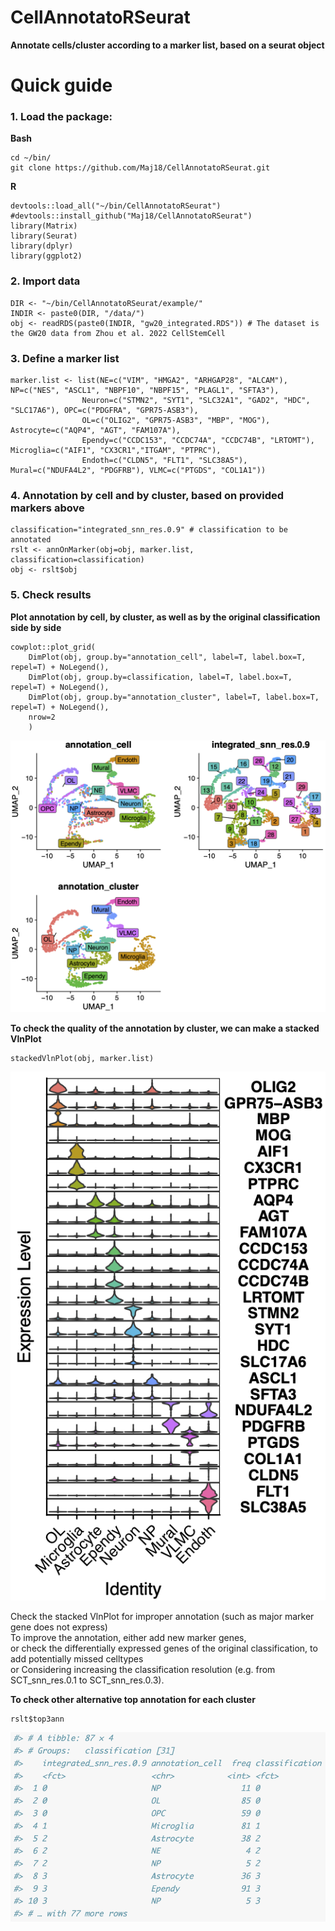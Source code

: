
# CellAnnotatoRSeurat
**Annotate cells/cluster according to a marker list, based on a seurat object**

# Quick guide

### 1. Load the package:
**Bash**

    cd ~/bin/
    git clone https://github.com/Maj18/CellAnnotatoRSeurat.git

**R**

    devtools::load_all("~/bin/CellAnnotatoRSeurat")
    #devtools::install_github("Maj18/CellAnnotatoRSeurat")
    library(Matrix)
    library(Seurat)
    library(dplyr)
    library(ggplot2)
    
### 2. Import data

    DIR <- "~/bin/CellAnnotatoRSeurat/example/"
    INDIR <- paste0(DIR, "/data/")
    obj <- readRDS(paste0(INDIR, "gw20_integrated.RDS")) # The dataset is the GW20 data from Zhou et al. 2022 CellStemCell
    
### 3. Define a marker list

    marker.list <- list(NE=c("VIM", "HMGA2", "ARHGAP28", "ALCAM"), NP=c("NES", "ASCL1", "NBPF10", "NBPF15", "PLAGL1", "SFTA3"),
                    Neuron=c("STMN2", "SYT1", "SLC32A1", "GAD2", "HDC", "SLC17A6"), OPC=c("PDGFRA", "GPR75-ASB3"),
                    OL=c("OLIG2", "GPR75-ASB3", "MBP", "MOG"), Astrocyte=c("AQP4", "AGT", "FAM107A"), 
                    Ependy=c("CCDC153", "CCDC74A", "CCDC74B", "LRTOMT"), Microglia=c("AIF1", "CX3CR1","ITGAM", "PTPRC"), 
                    Endoth=c("CLDN5", "FLT1", "SLC38A5"), Mural=c("NDUFA4L2", "PDGFRB"), VLMC=c("PTGDS", "COL1A1"))

### 4. Annotation by cell and by cluster, based on provided markers above

    classification="integrated_snn_res.0.9" # classification to be annotated
    rslt <- annOnMarker(obj=obj, marker.list, classification=classification)
    obj <- rslt$obj

### 5. Check results

**Plot annotation by cell, by cluster, as well as by the original classification side by side**

    cowplot::plot_grid(
        DimPlot(obj, group.by="annotation_cell", label=T, label.box=T, repel=T) + NoLegend(),
        DimPlot(obj, group.by=classification, label=T, label.box=T, repel=T) + NoLegend(),
        DimPlot(obj, group.by="annotation_cluster", label=T, label.box=T, repel=T) + NoLegend(),
        nrow=2
        )
        
![prediction.rslt](assets/Annotation_rslt.png)
        
**To check the quality of the annotation by cluster, we can make a stacked VlnPlot** 

    stackedVlnPlot(obj, marker.list)
    
![StackedVlnPlot](assets/StackedVlnPlot.png)

Check the stacked VlnPlot for improper annotation (such as major marker gene does not express)<br>
To improve the annotation, either add new marker genes,<br>
or check the differentially expressed genes of the original classification, to add potentially missed celltypes<br>
or Considering increasing the classification resolution (e.g. from SCT_snn_res.0.1 to SCT_snn_res.0.3).

**To check other alternative top annotation for each cluster**

    rslt$top3ann
    
![StackedVlnPlot](assets/top3.png)

